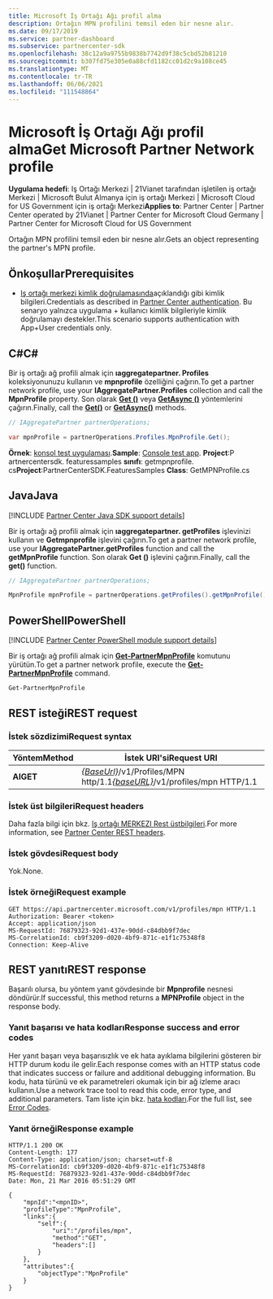 ```yaml
---
title: Microsoft İş Ortağı Ağı profil alma
description: Ortağın MPN profilini temsil eden bir nesne alır.
ms.date: 09/17/2019
ms.service: partner-dashboard
ms.subservice: partnercenter-sdk
ms.openlocfilehash: 38c12a9a9755b9838b7742d9f38c5cbd52b81210
ms.sourcegitcommit: b307fd75e305e0a88cfd1182cc01d2c9a108ce45
ms.translationtype: MT
ms.contentlocale: tr-TR
ms.lasthandoff: 06/06/2021
ms.locfileid: "111548864"
---
```

# <a name="get-microsoft-partner-network-profile"></a><span data-ttu-id="58740-103">Microsoft İş Ortağı Ağı profil alma</span><span class="sxs-lookup"><span data-stu-id="58740-103">Get Microsoft Partner Network profile</span></span>

<span data-ttu-id="58740-104">**Uygulama hedefi**: Iş Ortağı Merkezi | 21Vianet tarafından işletilen iş ortağı Merkezi | Microsoft Bulut Almanya için iş ortağı Merkezi | Microsoft Cloud for US Government için iş ortağı Merkezi</span><span class="sxs-lookup"><span data-stu-id="58740-104">**Applies to**: Partner Center | Partner Center operated by 21Vianet | Partner Center for Microsoft Cloud Germany | Partner Center for Microsoft Cloud for US Government</span></span>

<span data-ttu-id="58740-105">Ortağın MPN profilini temsil eden bir nesne alır.</span><span class="sxs-lookup"><span data-stu-id="58740-105">Gets an object representing the partner's MPN profile.</span></span>

## <a name="prerequisites"></a><span data-ttu-id="58740-106">Önkoşullar</span><span class="sxs-lookup"><span data-stu-id="58740-106">Prerequisites</span></span>

- <span data-ttu-id="58740-107">[Iş ortağı merkezi kimlik doğrulamasında](partner-center-authentication.md)açıklandığı gibi kimlik bilgileri.</span><span class="sxs-lookup"><span data-stu-id="58740-107">Credentials as described in [Partner Center authentication](partner-center-authentication.md).</span></span> <span data-ttu-id="58740-108">Bu senaryo yalnızca uygulama + kullanıcı kimlik bilgileriyle kimlik doğrulamayı destekler.</span><span class="sxs-lookup"><span data-stu-id="58740-108">This scenario supports authentication with App+User credentials only.</span></span>

## <a name="c"></a><span data-ttu-id="58740-109">C\#</span><span class="sxs-lookup"><span data-stu-id="58740-109">C\#</span></span>

<span data-ttu-id="58740-110">Bir iş ortağı ağ profili almak için **ıaggregatepartner. Profiles** koleksiyonunuzu kullanın ve **mpnprofile** özelliğini çağırın.</span><span class="sxs-lookup"><span data-stu-id="58740-110">To get a partner network profile, use your **IAggregatePartner.Profiles** collection and call the **MpnProfile** property.</span></span> <span data-ttu-id="58740-111">Son olarak [**Get ()**](/dotnet/api/microsoft.store.partnercenter.profiles.impnprofile.get) veya [**GetAsync ()**](/dotnet/api/microsoft.store.partnercenter.profiles.impnprofile.getasync) yöntemlerini çağırın.</span><span class="sxs-lookup"><span data-stu-id="58740-111">Finally, call the [**Get()**](/dotnet/api/microsoft.store.partnercenter.profiles.impnprofile.get) or [**GetAsync()**](/dotnet/api/microsoft.store.partnercenter.profiles.impnprofile.getasync) methods.</span></span>

``` csharp
// IAggregatePartner partnerOperations;

var mpnProfile = partnerOperations.Profiles.MpnProfile.Get();
```

<span data-ttu-id="58740-112">**Örnek**: [konsol test uygulaması](console-test-app.md).</span><span class="sxs-lookup"><span data-stu-id="58740-112">**Sample**: [Console test app](console-test-app.md).</span></span> <span data-ttu-id="58740-113">**Project**:P artnercentersdk. featuressamples **sınıfı**: getmpnprofile. cs</span><span class="sxs-lookup"><span data-stu-id="58740-113">**Project**:PartnerCenterSDK.FeaturesSamples **Class**: GetMPNProfile.cs</span></span>

## <a name="java"></a><span data-ttu-id="58740-114">Java</span><span class="sxs-lookup"><span data-stu-id="58740-114">Java</span></span>

[!INCLUDE [Partner Center Java SDK support details](../includes/java-sdk-support.md)]

<span data-ttu-id="58740-115">Bir iş ortağı ağ profili almak için **ıaggregatepartner. getProfiles** işlevinizi kullanın ve **Getmpnprofile** işlevini çağırın.</span><span class="sxs-lookup"><span data-stu-id="58740-115">To get a partner network profile, use your **IAggregatePartner.getProfiles** function and call the **getMpnProfile** function.</span></span> <span data-ttu-id="58740-116">Son olarak **Get ()** işlevini çağırın.</span><span class="sxs-lookup"><span data-stu-id="58740-116">Finally, call the **get()** function.</span></span>

```java
// IAggregatePartner partnerOperations;

MpnProfile mpnProfile = partnerOperations.getProfiles().getMpnProfile().get();
```

## <a name="powershell"></a><span data-ttu-id="58740-117">PowerShell</span><span class="sxs-lookup"><span data-stu-id="58740-117">PowerShell</span></span>

[!INCLUDE [Partner Center PowerShell module support details](../includes/powershell-module-support.md)]

<span data-ttu-id="58740-118">Bir iş ortağı ağ profili almak için [**Get-PartnerMpnProfile**](https://github.com/Microsoft/Partner-Center-PowerShell/blob/master/docs/help/Get-PartnerMpnProfile.md) komutunu yürütün.</span><span class="sxs-lookup"><span data-stu-id="58740-118">To get a partner network profile, execute the [**Get-PartnerMpnProfile**](https://github.com/Microsoft/Partner-Center-PowerShell/blob/master/docs/help/Get-PartnerMpnProfile.md) command.</span></span>

```powershell
Get-PartnerMpnProfile
```

## <a name="rest-request"></a><span data-ttu-id="58740-119">REST isteği</span><span class="sxs-lookup"><span data-stu-id="58740-119">REST request</span></span>

### <a name="request-syntax"></a><span data-ttu-id="58740-120">İstek sözdizimi</span><span class="sxs-lookup"><span data-stu-id="58740-120">Request syntax</span></span>

| <span data-ttu-id="58740-121">Yöntem</span><span class="sxs-lookup"><span data-stu-id="58740-121">Method</span></span>  | <span data-ttu-id="58740-122">İstek URI'si</span><span class="sxs-lookup"><span data-stu-id="58740-122">Request URI</span></span>                                                          |
|---------|----------------------------------------------------------------------|
| <span data-ttu-id="58740-123">**Al**</span><span class="sxs-lookup"><span data-stu-id="58740-123">**GET**</span></span> | <span data-ttu-id="58740-124">[*{BaseUrl}*](partner-center-rest-urls.md)/v1/Profiles/MPN http/1.1</span><span class="sxs-lookup"><span data-stu-id="58740-124">[*{baseURL}*](partner-center-rest-urls.md)/v1/profiles/mpn HTTP/1.1</span></span> |

### <a name="request-headers"></a><span data-ttu-id="58740-125">İstek üst bilgileri</span><span class="sxs-lookup"><span data-stu-id="58740-125">Request headers</span></span>

<span data-ttu-id="58740-126">Daha fazla bilgi için bkz. [Iş ortağı MERKEZI Rest üstbilgileri](headers.md).</span><span class="sxs-lookup"><span data-stu-id="58740-126">For more information, see [Partner Center REST headers](headers.md).</span></span>

### <a name="request-body"></a><span data-ttu-id="58740-127">İstek gövdesi</span><span class="sxs-lookup"><span data-stu-id="58740-127">Request body</span></span>

<span data-ttu-id="58740-128">Yok.</span><span class="sxs-lookup"><span data-stu-id="58740-128">None.</span></span>

### <a name="request-example"></a><span data-ttu-id="58740-129">İstek örneği</span><span class="sxs-lookup"><span data-stu-id="58740-129">Request example</span></span>

```http
GET https://api.partnercenter.microsoft.com/v1/profiles/mpn HTTP/1.1
Authorization: Bearer <token>
Accept: application/json
MS-RequestId: 76879323-92d1-437e-90dd-c84dbb9f7dec
MS-CorrelationId: cb9f3209-d020-4bf9-871c-e1f1c75348f8
Connection: Keep-Alive
```

## <a name="rest-response"></a><span data-ttu-id="58740-130">REST yanıtı</span><span class="sxs-lookup"><span data-stu-id="58740-130">REST response</span></span>

<span data-ttu-id="58740-131">Başarılı olursa, bu yöntem yanıt gövdesinde bir **Mpnprofile** nesnesi döndürür.</span><span class="sxs-lookup"><span data-stu-id="58740-131">If successful, this method returns a **MPNProfile** object in the response body.</span></span>

### <a name="response-success-and-error-codes"></a><span data-ttu-id="58740-132">Yanıt başarısı ve hata kodları</span><span class="sxs-lookup"><span data-stu-id="58740-132">Response success and error codes</span></span>

<span data-ttu-id="58740-133">Her yanıt başarı veya başarısızlık ve ek hata ayıklama bilgilerini gösteren bir HTTP durum kodu ile gelir.</span><span class="sxs-lookup"><span data-stu-id="58740-133">Each response comes with an HTTP status code that indicates success or failure and additional debugging information.</span></span> <span data-ttu-id="58740-134">Bu kodu, hata türünü ve ek parametreleri okumak için bir ağ izleme aracı kullanın.</span><span class="sxs-lookup"><span data-stu-id="58740-134">Use a network trace tool to read this code, error type, and additional parameters.</span></span> <span data-ttu-id="58740-135">Tam liste için bkz. [hata kodları](error-codes.md).</span><span class="sxs-lookup"><span data-stu-id="58740-135">For the full list, see [Error Codes](error-codes.md).</span></span>

### <a name="response-example"></a><span data-ttu-id="58740-136">Yanıt örneği</span><span class="sxs-lookup"><span data-stu-id="58740-136">Response example</span></span>

```http
HTTP/1.1 200 OK
Content-Length: 177
Content-Type: application/json; charset=utf-8
MS-CorrelationId: cb9f3209-d020-4bf9-871c-e1f1c75348f8
MS-RequestId: 76879323-92d1-437e-90dd-c84dbb9f7dec
Date: Mon, 21 Mar 2016 05:51:29 GMT

{
    "mpnId":"<mpnID>",
    "profileType":"MpnProfile",
    "links":{
        "self":{
            "uri":"/profiles/mpn",
            "method":"GET",
            "headers":[]
        }
    },
    "attributes":{
        "objectType":"MpnProfile"
    }
}
```
